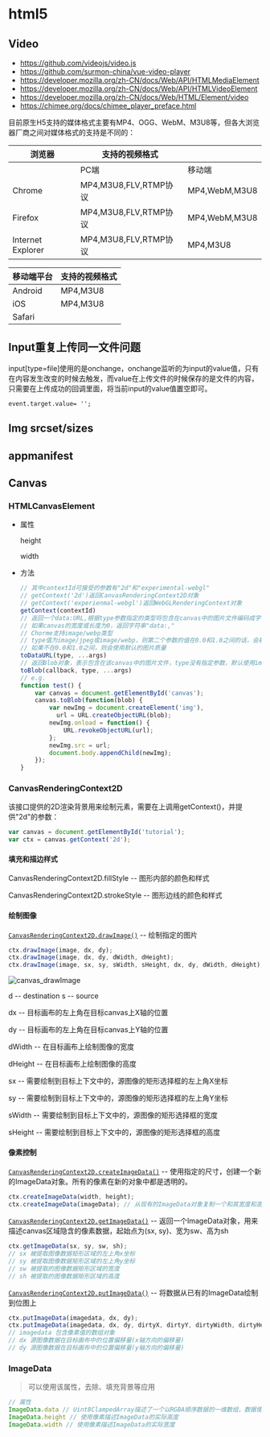 # html5

## Video

- <https://github.com/videojs/video.js>
- <https://github.com/surmon-china/vue-video-player>
- <https://developer.mozilla.org/zh-CN/docs/Web/API/HTMLMediaElement>
- https://developer.mozilla.org/zh-CN/docs/Web/API/HTMLVideoElement
- https://developer.mozilla.org/zh-CN/docs/Web/HTML/Element/video
- https://chimee.org/docs/chimee_player_preface.html

目前原生H5支持的媒体格式主要有MP4、OGG、WebM、M3U8等，但各大浏览器厂商之间对媒体格式的支持是不同的：

| 浏览器            | 支持的视频格式        |               |
| ----------------- | --------------------- | ------------- |
|                   | PC端                  | 移动端        |
| Chrome            | MP4,M3U8,FLV,RTMP协议 | MP4,WebM,M3U8 |
| Firefox           | MP4,M3U8,FLV,RTMP协议 | MP4,WebM,M3U8 |
| Internet Explorer | MP4,M3U8,FLV,RTMP协议 | MP4,M3U8      |

| 移动端平台 | 支持的视频格式 |
| ---------- | -------------- |
| Android    | MP4,M3U8       |
| iOS        | MP4,M3U8       |
| Safari     |                |

## Input重复上传同一文件问题

input[type=file]使用的是onchange，onchange监听的为input的value值，只有在内容发生改变的时候去触发，而value在上传文件的时候保存的是文件的内容，只需要在上传成功的回调里面，将当前input的value值置空即可。

```
event.target.value= '';
```

## Img srcset/sizes

## appmanifest

## Canvas

### HTMLCanvasElement

- 属性

  height

  width

- 方法

  ```js
  // 其中contextId可接受的参数有"2d"和"experimental-webgl"
  // getContext('2d')返回CanvasRenderingContext2D对象
  // getContext('experienmal-webgl')返回WebGLRenderingContext对象
  getContext(contextId)
  // 返回一个data:URL,根据type参数指定的类型将包含在canvas中的图片文件编码成字符串形式，type默认为image/png
  // 如果canvas的宽度或长度为0，返回字符串"data:,"
  // Chorme支持image/webp类型
  // type值为image/jpeg或image/webp，则第二个参数的值在0.0和1.0之间的话，会被看做是图片质量参数
  // 如果不在0.0和1.0之间，则会使用默认的图片质量
  toDataURL(type, ...args)
  // 返回Blob对象，表示包含在该canvas中的图片文件，type没有指定参数，默认使用image/png
  toBlob(callback, type, ...args)
  // e.g.
  function test() {
      var canvas = document.getElementById('canvas');
      canvas.toBlob(function(blob) {
          var newImg = document.createElement('img'),
          	url = URL.createObjectURL(blob);
          newImg.onload = function() {
              URL.revokeObjectURL(url);
          };
          newImg.src = url;
          document.body.appendChild(newImg);
      });
  }
  ```

### CanvasRenderingContext2D

该接口提供的2D渲染背景用来绘制<canvas>元素，需要在<canvas>上调用getContext()，并提供"2d"的参数：

```js
var canvas = document.getElementById('tutorial');
var ctx = canvas.getContext('2d');
```

#### 填充和描边样式

CanvasRenderingContext2D.fillStyle -- 图形内部的颜色和样式

CanvasRenderingContext2D.strokeStyle -- 图形边线的颜色和样式

#### 绘制图像

[`CanvasRenderingContext2D.drawImage()`](https://developer.mozilla.org/zh-CN/docs/Web/API/CanvasRenderingContext2D/drawImage) -- 绘制指定的图片

```js
ctx.drawImage(image, dx, dy);
ctx.drawImage(image, dx, dy, dWidth, dHeight);
ctx.drawImage(image, sx, sy, sWidth, sHeight, dx, dy, dWidth, dHeight);
```

![canvas_drawImage](http://reyshieh.com/assets/canvas_drawImage.png)

d -- destination s -- source

dx -- 目标画布的左上角在目标canvas上X轴的位置

dy -- 目标画布的左上角在目标canvas上Y轴的位置

dWidth -- 在目标画布上绘制图像的宽度

dHeight -- 在目标画布上绘制图像的高度

sx -- 需要绘制到目标上下文中的，源图像的矩形选择框的左上角X坐标

sy -- 需要绘制到目标上下文中的，源图像的矩形选择框的左上角Y坐标

sWidth -- 需要绘制到目标上下文中的，源图像的矩形选择框的宽度

sHeight -- 需要绘制到目标上下文中的，源图像的矩形选择框的高度

#### 像素控制

[`CanvasRenderingContext2D.createImageData()`](https://developer.mozilla.org/zh-CN/docs/Web/API/CanvasRenderingContext2D/createImageData) -- 使用指定的尺寸，创建一个新的ImageData对象。所有的像素在新的对象中都是透明的。

```js
ctx.createImageData(width, height);
ctx.createImageData(imageData); // 从现有的ImageData对象复制一个和其宽度和高度相同的对象。图像自身不允许被复制
```

[`CanvasRenderingContext2D.getImageData()`](https://developer.mozilla.org/zh-CN/docs/Web/API/CanvasRenderingContext2D/getImageData) -- 返回一个ImageData对象，用来描述canvas区域隐含的像素数据，起始点为(sx, sy)、宽为sw、高为sh

```js
ctx.getImageData(sx, sy, sw, sh);
// sx 被提取图像数据矩形区域的左上角x坐标
// sy 被提取图像数据矩形区域的左上角y坐标
// sw 被提取的图像数据矩形区域的宽度
// sh 被提取的图像数据矩形区域的高度
```

[`CanvasRenderingContext2D.putImageData()`](https://developer.mozilla.org/zh-CN/docs/Web/API/CanvasRenderingContext2D/putImageData) -- 将数据从已有的ImageData绘制到位图上

```js
ctx.putImageData(imagedata, dx, dy);
ctx.putImageData(imagedata, dx, dy, dirtyX, dirtyY, dirtyWidth, dirtyHeight);
// imagedata 包含像素值的数组对象
// dx 源图像数据在目标画布中的位置偏移量(x轴方向的偏移量)
// dy 源图像数据在目标画布中的位置偏移量(y轴方向的偏移量)

```



### ImageData

> 可以使用该属性，去除、填充背景等应用

```js
// 属性
ImageData.data // Uint8ClampedArray描述了一个以RGBA顺序数据的一维数组，数据使用0至255的整数
ImageData.height // 使用像素描述ImageData的实际高度
ImageData.width // 使用像素描述ImageData的实际宽度
```



